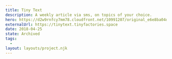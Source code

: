```yaml
---
title: Tiny Text
description: A weekly article via sms, on topics of your choice.
hero: https://d2w9rnfcy7mm78.cloudfront.net/10991207/original_e6e8ba04d513050a444637b20f2a4486.png?1614678332?bc=0
externalUrl: https://tinytext.tinyfactories.space
date: 2018-04-25
state: Archived
tags:
  -
layout: layouts/project.njk
---
```

